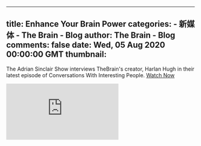
---
title: Enhance Your Brain Power
categories: 
    - 新媒体
    - The Brain - Blog
author: The Brain - Blog
comments: false
date: Wed, 05 Aug 2020 00:00:00 GMT
thumbnail: 
---

<div>   
<div class="center">
        <p>The Adrian Sinclair Show interviews TheBrain's creator, Harlan Hugh in their latest episode of Conversations With Interesting People. <a href="https://youtu.be/URQmkUlGZ7QV" target="_blank">Watch Now</a></p>
      </div>
      <iframe class="blogVideo" src="https://www.youtube.com/embed/URQmkUlGZ7Q?rel=0&showinfo=0&autoplay=0" frameborder="0" allowfullscreen></iframe>
    
    
</div>
            